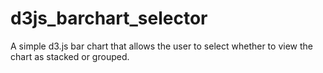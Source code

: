 d3js_barchart_selector
======================

A simple d3.js bar chart that allows the user to select whether to view the chart as stacked or grouped.
